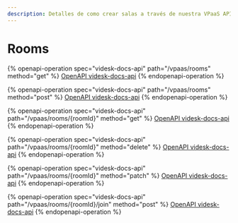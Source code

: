 ```yaml
---
description: Detalles de como crear salas a través de nuestra VPaaS API.
---
```


# Rooms

{% openapi-operation spec="videsk-docs-api" path="/vpaas/rooms" method="get" %}
[OpenAPI videsk-docs-api](https://gitbook-x-prod-openapi.4401d86825a13bf607936cc3a9f3897a.r2.cloudflarestorage.com/raw/20faed30959dae333b7acf9c33b82f7d53f4378b0d734d677a23df3681375216.json?X-Amz-Algorithm=AWS4-HMAC-SHA256&X-Amz-Content-Sha256=UNSIGNED-PAYLOAD&X-Amz-Credential=dce48141f43c0191a2ad043a6888781c%2F20250814%2Fauto%2Fs3%2Faws4_request&X-Amz-Date=20250814T060016Z&X-Amz-Expires=172800&X-Amz-Signature=e5ea3ef6255af5f248834e8e8c7f9ea63d4310a6a48ae667deb21b79b9c4ccbe&X-Amz-SignedHeaders=host&x-amz-checksum-mode=ENABLED&x-id=GetObject)
{% endopenapi-operation %}

{% openapi-operation spec="videsk-docs-api" path="/vpaas/rooms" method="post" %}
[OpenAPI videsk-docs-api](https://gitbook-x-prod-openapi.4401d86825a13bf607936cc3a9f3897a.r2.cloudflarestorage.com/raw/20faed30959dae333b7acf9c33b82f7d53f4378b0d734d677a23df3681375216.json?X-Amz-Algorithm=AWS4-HMAC-SHA256&X-Amz-Content-Sha256=UNSIGNED-PAYLOAD&X-Amz-Credential=dce48141f43c0191a2ad043a6888781c%2F20250814%2Fauto%2Fs3%2Faws4_request&X-Amz-Date=20250814T060016Z&X-Amz-Expires=172800&X-Amz-Signature=e5ea3ef6255af5f248834e8e8c7f9ea63d4310a6a48ae667deb21b79b9c4ccbe&X-Amz-SignedHeaders=host&x-amz-checksum-mode=ENABLED&x-id=GetObject)
{% endopenapi-operation %}

{% openapi-operation spec="videsk-docs-api" path="/vpaas/rooms/{roomId}" method="get" %}
[OpenAPI videsk-docs-api](https://gitbook-x-prod-openapi.4401d86825a13bf607936cc3a9f3897a.r2.cloudflarestorage.com/raw/20faed30959dae333b7acf9c33b82f7d53f4378b0d734d677a23df3681375216.json?X-Amz-Algorithm=AWS4-HMAC-SHA256&X-Amz-Content-Sha256=UNSIGNED-PAYLOAD&X-Amz-Credential=dce48141f43c0191a2ad043a6888781c%2F20250814%2Fauto%2Fs3%2Faws4_request&X-Amz-Date=20250814T060016Z&X-Amz-Expires=172800&X-Amz-Signature=e5ea3ef6255af5f248834e8e8c7f9ea63d4310a6a48ae667deb21b79b9c4ccbe&X-Amz-SignedHeaders=host&x-amz-checksum-mode=ENABLED&x-id=GetObject)
{% endopenapi-operation %}

{% openapi-operation spec="videsk-docs-api" path="/vpaas/rooms/{roomId}" method="delete" %}
[OpenAPI videsk-docs-api](https://gitbook-x-prod-openapi.4401d86825a13bf607936cc3a9f3897a.r2.cloudflarestorage.com/raw/20faed30959dae333b7acf9c33b82f7d53f4378b0d734d677a23df3681375216.json?X-Amz-Algorithm=AWS4-HMAC-SHA256&X-Amz-Content-Sha256=UNSIGNED-PAYLOAD&X-Amz-Credential=dce48141f43c0191a2ad043a6888781c%2F20250814%2Fauto%2Fs3%2Faws4_request&X-Amz-Date=20250814T060016Z&X-Amz-Expires=172800&X-Amz-Signature=e5ea3ef6255af5f248834e8e8c7f9ea63d4310a6a48ae667deb21b79b9c4ccbe&X-Amz-SignedHeaders=host&x-amz-checksum-mode=ENABLED&x-id=GetObject)
{% endopenapi-operation %}

{% openapi-operation spec="videsk-docs-api" path="/vpaas/rooms/{roomId}" method="patch" %}
[OpenAPI videsk-docs-api](https://gitbook-x-prod-openapi.4401d86825a13bf607936cc3a9f3897a.r2.cloudflarestorage.com/raw/20faed30959dae333b7acf9c33b82f7d53f4378b0d734d677a23df3681375216.json?X-Amz-Algorithm=AWS4-HMAC-SHA256&X-Amz-Content-Sha256=UNSIGNED-PAYLOAD&X-Amz-Credential=dce48141f43c0191a2ad043a6888781c%2F20250814%2Fauto%2Fs3%2Faws4_request&X-Amz-Date=20250814T060016Z&X-Amz-Expires=172800&X-Amz-Signature=e5ea3ef6255af5f248834e8e8c7f9ea63d4310a6a48ae667deb21b79b9c4ccbe&X-Amz-SignedHeaders=host&x-amz-checksum-mode=ENABLED&x-id=GetObject)
{% endopenapi-operation %}

{% openapi-operation spec="videsk-docs-api" path="/vpaas/rooms/{roomId}/join" method="post" %}
[OpenAPI videsk-docs-api](https://gitbook-x-prod-openapi.4401d86825a13bf607936cc3a9f3897a.r2.cloudflarestorage.com/raw/20faed30959dae333b7acf9c33b82f7d53f4378b0d734d677a23df3681375216.json?X-Amz-Algorithm=AWS4-HMAC-SHA256&X-Amz-Content-Sha256=UNSIGNED-PAYLOAD&X-Amz-Credential=dce48141f43c0191a2ad043a6888781c%2F20250814%2Fauto%2Fs3%2Faws4_request&X-Amz-Date=20250814T060016Z&X-Amz-Expires=172800&X-Amz-Signature=e5ea3ef6255af5f248834e8e8c7f9ea63d4310a6a48ae667deb21b79b9c4ccbe&X-Amz-SignedHeaders=host&x-amz-checksum-mode=ENABLED&x-id=GetObject)
{% endopenapi-operation %}
